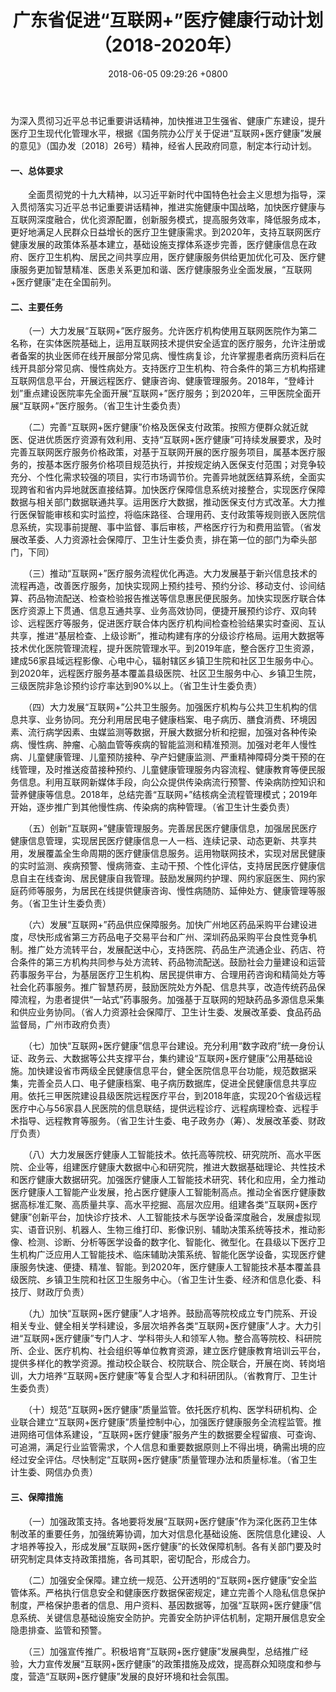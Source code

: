 ﻿---
layout: post
title:  "广东省促进“互联网+”医疗健康行动计划（2018-2020年）"
date:   2018-06-05 09:29:26 +0800
ascription: policy
---

为深入贯彻习近平总书记重要讲话精神，加快推进卫生强省、健康广东建设，提升医疗卫生现代化管理水平，根据《国务院办公厅关于促进“互联网+医疗健康”发展的意见》（国办发〔2018〕26号）精神，经省人民政府同意，制定本行动计划。 
#### 一、总体要求
　　全面贯彻党的十九大精神，以习近平新时代中国特色社会主义思想为指导，深入贯彻落实习近平总书记重要讲话精神，推进实施健康中国战略，加快医疗健康与互联网深度融合，优化资源配置，创新服务模式，提高服务效率，降低服务成本，更好地满足人民群众日益增长的医疗卫生健康需求。到2020年，支持互联网医疗健康发展的政策体系基本建立，基础设施支撑体系逐步完善，医疗健康信息在政府、医疗卫生机构、居民之间共享应用，医疗健康服务供给更加优化可及、医疗健康服务更加智慧精准、医患关系更加和谐、医疗健康服务业全面发展，“互联网+医疗健康”走在全国前列。 
#### 二、主要任务
　　（一）大力发展“互联网+”医疗服务。允许医疗机构使用互联网医院作为第二名称，在实体医院基础上，运用互联网技术提供安全适宜的医疗服务，允许注册或者备案的执业医师在线开展部分常见病、慢性病复诊，允许掌握患者病历资料后在线开具部分常见病、慢性病处方。支持医疗卫生机构、符合条件的第三方机构搭建互联网信息平台，开展远程医疗、健康咨询、健康管理服务。2018年，“登峰计划”重点建设医院率先全面开展“互联网+”医疗服务；到2020年，三甲医院全面开展“互联网+”医疗服务。（省卫生计生委负责） 

　　（二）完善“互联网+医疗健康”价格及医保支付政策。按照方便群众就近就医、促进优质医疗资源有效利用、支持“互联网+医疗健康”可持续发展要求，及时完善互联网医疗服务价格政策，对基于互联网开展的医疗服务项目，属基本医疗服务的，按基本医疗服务价格项目规范执行，并按规定纳入医保支付范围；对竞争较充分、个性化需求较强的项目，实行市场调节价。完善异地就医结算系统，全面实现跨省和省内异地就医直接结算。加快医疗保障信息系统对接整合，实现医疗保障数据与相关部门数据联通共享。运用医疗大数据，推动医保支付方式改革。大力推行医保智能审核和实时监控，将临床路径、合理用药、支付政策等规则嵌入医院信息系统，实现事前提醒、事中监督、事后审核，严格医疗行为和费用监管。（省发展改革委、人力资源社会保障厅、卫生计生委负责，排在第一位的部门为牵头部门，下同） 

　　（三）推动“互联网+”医疗服务流程优化再造。大力发展基于新兴信息技术的流程再造，改善医疗服务，加快实现网上预约挂号、预约分诊、移动支付、诊间结算、药品物流配送、检查检验报告推送等信息惠民便民服务。加快实现医疗联合体医疗资源上下贯通、信息互通共享、业务高效协同，便捷开展预约诊疗、双向转诊、远程医疗等服务，促进医疗联合体内医疗机构间检查检验结果实时查阅、互认共享，推进“基层检查、上级诊断”，推动构建有序的分级诊疗格局。运用大数据等技术优化医院管理流程，提升医院管理水平。到2019年底，整合医疗卫生资源，建成56家县域远程影像、心电中心，辐射辖区乡镇卫生院和社区卫生服务中心。到2020年，远程医疗服务基本覆盖县级医院、社区卫生服务中心、乡镇卫生院，三级医院非急诊预约诊疗率达到90%以上。（省卫生计生委负责） 

　　（四）大力发展“互联网+”公共卫生服务。加强医疗机构与公共卫生机构的信息共享、业务协同。充分利用居民电子健康档案、电子病历、膳食消费、环境因素、流行病学因素、虫媒监测等数据，开展大数据分析和挖掘，加强对各种传染病、慢性病、肿瘤、心脑血管等疾病的智能监测和精准预测。加强对老年人慢性病、儿童健康管理、儿童预防接种、孕产妇健康监测、严重精神障碍分类干预的在线管理，及时推送疫苗接种预约、儿童健康管理服务内容流程、健康教育等便民服务信息。利用互联网新媒体手段，向公众提供传染病流行预警、传染病防控知识和营养健康等信息。2018年，总结完善“互联网+”结核病全流程管理模式；2019年开始，逐步推广到其他慢性病、传染病的病种管理。（省卫生计生委负责） 

　　（五）创新“互联网+”健康管理服务。完善居民医疗健康信息，加强居民医疗健康信息管理，实现居民医疗健康信息一人一档、连续记录、动态更新、共享共用，发展覆盖全生命周期的医疗健康信息服务。运用物联网技术，实现对居民健康的实时监测、疾病预警、慢病筛查、主动干预、个性化评估，支持居民医疗健康信息自主在线查询、居民健康自我管理。鼓励发展网约护理、网约家庭医生、网约家庭药师等服务，为居民在线提供健康咨询、慢性病随防、延伸处方、健康管理等服务。（省卫生计生委负责） 

　　（六）发展“互联网+”药品供应保障服务。加快广州地区药品采购平台建设进度，尽快形成省第三方药品电子交易平台和广州、深圳药品采购平台良性竞争机制。推广处方流转平台，发展配送中心，支持医院、药品生产流通企业、药店、符合条件的第三方机构共同参与处方流转、药品物流配送。鼓励社会力量建设和运营药事服务平台，为基层医疗卫生机构、居民提供审方、合理用药咨询和精简处方等社会化药事服务。推广智慧药房，鼓励医院处方外配、信息共享，改造传统药品保障流程，为患者提供“一站式”药事服务。加强基于互联网的短缺药品多源信息采集和供应业务协同。（省人力资源社会保障厅、卫生计生委、发展改革委、食品药品监督局，广州市政府负责） 

　　（七）加快“互联网+医疗健康”信息平台建设。充分利用“数字政府”统一身份认证、政务云、大数据等公共支撑平台，集约建设“互联网+医疗健康”公用基础设施。加快建设省市两级全民健康信息平台，健全医院信息平台功能，规范数据采集，完善全员人口、电子健康档案、电子病历数据库，促进全民健康信息共享应用。依托三甲医院建设县级医院远程医疗平台，到2018年底，实现20个省级远程医疗中心与56家县人民医院的信息联结，提供远程诊疗、远程病理检查、远程手术指导、远程教育等服务。（省卫生计生委、电子政务办（筹）、发展改革委、财政厅负责） 

　　（八）大力发展医疗健康人工智能技术。依托高等院校、研究院所、高水平医院、企业等，组建医疗健康大数据中心和研究院，推进大数据基础理论、共性技术和医疗健康大数据研究。加强医疗健康人工智能技术研究、转化和应用，全力推动医疗健康人工智能产业发展，抢占医疗健康人工智能制高点。推动全省医疗健康数据高标准汇聚、高质量共享、高水平挖掘、高层次应用。组建各类“互联网+医疗健康”创新平台，加快诊疗技术、人工智能技术与医学设备深度融合，发展虚拟现实、语音识别、机器人、生物三维打印、影像识别、辅助决策系统等技术，推动影像、检测、诊断、分析等医学设备的数字化、智能化、微型化。在县级以下医疗卫生机构广泛应用人工智能技术、临床辅助决策系统、智能化医学设备，实现医疗健康服务快速、便捷、精准、智能。到2020年，医疗健康人工智能技术基本覆盖县级医院、乡镇卫生院和社区卫生服务中心。（省卫生计生委、经济和信息化委、科技厅、财政厅负责） 

　　（九）加快“互联网+医疗健康”人才培养。鼓励高等院校成立专门院系、开设相关专业、健全相关学科建设，多层次培养各类“互联网+医疗健康”人才。大力引进“互联网+医疗健康”专门人才、学科带头人和领军人物。整合高等院校、科研院所、企业、医疗机构、社会组织等单位教育资源，建立医疗健康教育培训云平台，提供多样化的教学资源。推动校企联合、校院联合、院企联合，开展在岗、转岗培训，大力培养“互联网+医疗健康”等复合型人才和科研团队。（省教育厅、卫生计生委负责） 

　　（十）规范“互联网+医疗健康”质量监管。依托医疗机构、医学科研机构、企业联合建立“互联网+医疗健康”质量控制中心，加强医疗健康服务全流程监管。推进网络可信体系建设，“互联网+医疗健康”服务产生的数据要全程留痕、可查询、可追溯，满足行业监管需求，个人信息和重要数据原则上不得出境，确需出境的应经过安全评估。尽快制定“互联网+医疗健康”质量管理办法和质量标准。（省卫生计生委、网信办负责） 

#### 三、保障措施
　　（一）加强政策支持。各地要将发展“互联网+医疗健康”作为深化医药卫生体制改革的重要任务，加强统筹协调，加大对信息化基础设施、医院信息化建设、人才培养等投入，形成发展“互联网+医疗健康”的长效保障机制。各有关部门要及时研究制定具体支持政策措施，各司其职，密切配合，形成合力。 

　　（二）加强安全保障。建立统一规范、公开透明的“互联网+医疗健康”安全监管体系。严格执行信息安全和健康医疗数据保密规定，建立完善个人隐私信息保护制度，严格保护患者的信息、用户资料、基因数据等，加强“互联网+医疗健康”信息系统、关键信息基础设施安全防护。完善安全防护评估机制，定期开展信息安全隐患排查、监管和预警。 

　　（三）加强宣传推广。积极培育“互联网+医疗健康”发展典型，总结推广经验，大力宣传发展“互联网+医疗健康”的政策措施及成效，提高群众知晓度和参与度，营造“互联网+医疗健康”发展的良好环境和社会氛围。
